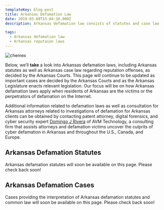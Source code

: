 ```yaml
---
templateKey: blog-post
title: Arkansas Defamation Law
date: 2019-03-08T15:04:10.000Z
description: Arkansas defamation law consists of statutes and case law.  Defamation law in Arkansas may include libel, slander, false light, intereference with business relations, and other torts.  

tags:
  - Arkansas defamation law
  - Arkansas reputaion laws
---
```

![chemex](/img/chemex.jpg)

Below, we’ll **take** a look into Arkansas defamation laws, including Arkansas statutes as well as Arkansas case law regarding reputation offenses, as decided by the Arkansas Courts.  This page will continue to be updated as important cases are decided by the Arkansas Courts and as the Arkansas Legislature enacts relevant legislation.  Our focus will be on how Arkansas defamation laws apply when residents of Arkansas are the victims or the perpetrators of defamation on the Internet.

Additional information related to defamation laws as well as consultation for Arkansas attorneys related to investigations of defamation for Arkansas clients can be obtained by contacting patent attorney, digital forensics, and cyber security expert [Domingo J Rivera](http://www.cyberdefamationlawyer.com) of AVM Technology, a consulting firm that assists attorneys and defamation victims uncover the culprits of cyber defamation in Arkansas and throughout the U.S., Canada, and Europe. 

## Arkansas Defamation Statutes

Arkansas defamation statutes will soon be available on this page.  Please check back soon! 

## Arkansas Defamation Cases

Cases providing the interpretation of Arkansas defamation statutes and common law will soon be available on this page.  Please check back soon! 

